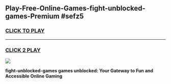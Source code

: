 
## Play-Free-Online-Games-fight-unblocked-games-Premium #sefz5
<h3>
<a href="https://premium.freeplayer.one?title=fight-unblocked-games&ref=8M">CLICK TO PLAY</a></h3>
<hr>

<h3>
<a href="https://premium.freeplayer.one?title=fight-unblocked-games&ref=8M">CLICK 2 PLAY</a>
  
</h3>

<a href="https://premium.freeplayer.one?title=fight-unblocked-games&ref=8M"><img src="https://clearcache.store/games.png"></a>


**fight-unblocked-games games unblocked: Your Gateway to Fun and Accessible Online Gaming**
